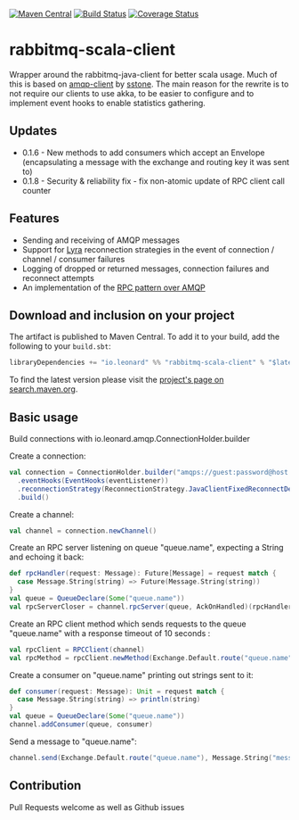 [![Maven Central](https://img.shields.io/maven-central/v/io.leonard/amqp-scala_2.12.svg?style=flat-square)](https://index.scala-lang.org/leonardehrenfried/amqp-scala/amqp-scala/)
[![Build Status](https://img.shields.io/travis/leonardehrenfried/amqp-scala/master.svg?style=flat-square)](https://img.shields.io/travis/leonardehrenfried/amqp-scala/master.svg?style=flat-square)
[![Coverage Status](https://coveralls.io/repos/relayr/rabbitmq-scala-client/badge.svg?branch=master)](https://coveralls.io/r/relayr/rabbitmq-scala-client?branch=master)

# rabbitmq-scala-client

Wrapper around the rabbitmq-java-client for better scala usage. Much of this is based on 
[amqp-client](https://github.com/sstone/amqp-client) by [sstone](https://github.com/sstone). 
The main reason for the rewrite is to not require our clients to use akka, to be easier to configure and to implement 
event hooks to enable statistics gathering.

## Updates

- 0.1.6 - New methods to add consumers which accept an Envelope (encapsulating a message with the exchange and routing key it was sent to)
- 0.1.8 - Security & reliability fix - fix non-atomic update of RPC client call counter

## Features

- Sending and receiving of AMQP messages
- Support for [Lyra](https://github.com/jhalterman/lyra) reconnection strategies in the event of connection / channel / consumer failures
- Logging of dropped or returned messages, connection failures and reconnect attempts
- An implementation of the [RPC pattern over AMQP](https://www.rabbitmq.com/tutorials/tutorial-six-java.html)


## Download and inclusion on your project

The artifact is published to Maven Central. To add it to your build, add the
following to your `build.sbt`:

```scala
libraryDependencies += "io.leonard" %% "rabbitmq-scala-client" % "$latestVersion"
```

To find the latest version please visit the
[project's page on search.maven.org](http://search.maven.org/#search|gav|1|g%3A%22io.leonard%22%20AND%20a%3A%22rabbitmq-scala-client_2.12%22).


## Basic usage

Build connections with io.leonard.amqp.ConnectionHolder.builder

Create a connection:

```scala
val connection = ConnectionHolder.builder("amqps://guest:password@host:port")
  .eventHooks(EventHooks(eventListener))
  .reconnectionStrategy(ReconnectionStrategy.JavaClientFixedReconnectDelay(1 second))
  .build()
```

Create a channel:

```scala
val channel = connection.newChannel()
```

Create an RPC server listening on queue "queue.name", expecting a String and echoing it back:

```scala
def rpcHandler(request: Message): Future[Message] = request match {
  case Message.String(string) => Future(Message.String(string))
}
val queue = QueueDeclare(Some("queue.name"))
val rpcServerCloser = channel.rpcServer(queue, AckOnHandled)(rpcHandler)
```

Create an RPC client method which sends requests to the queue "queue.name" with a response timeout of 10 seconds :

```scala
val rpcClient = RPCClient(channel)
val rpcMethod = rpcClient.newMethod(Exchange.Default.route("queue.name"), 10 second)
```

Create a consumer on "queue.name" printing out strings sent to it:

```scala
def consumer(request: Message): Unit = request match {
  case Message.String(string) => println(string)
}
val queue = QueueDeclare(Some("queue.name"))
channel.addConsumer(queue, consumer)
```

Send a message to "queue.name":

```scala
channel.send(Exchange.Default.route("queue.name"), Message.String("message")
```

## Contribution

Pull Requests welcome as well as Github issues
